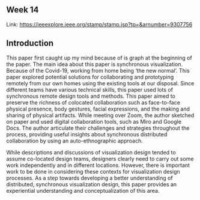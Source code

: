Week 14
---
Link: https://ieeexplore.ieee.org/stamp/stamp.jsp?tp=&arnumber=9307756

Introduction
---

This paper first caught up my mind because of is graph at the beginning of the paper. The main idea about this paper is synchronous visualization. Because of the Covid-19, working from home being ‘the new normal’. This paper explored potential solutions for collaborating and prototyping remotely from our own homes using the existing tools at our disposal. 
Since different teams have various technical skills, this paper used lots of synchronous remote design tools and methods. 
This paper aimed to preserve the richness of colocated collaboration such as face-to-face physical presence, body gestures, facial expressions, and the making and sharing of physical artifacts. 
While meeting over Zoom, the author sketched on paper and used digital collaboration tools, such as Miro and Google Docs. 
The author articulate their challenges and strategies throughout the process, providing useful insights about synchronous distributed collaboration by using an auto-ethnographic approach.

While descriptions and discussions of visualization design tended to assume co-located design teams, designers clearly need to carry out some work independently and in different locations. 
However, there is important work to be done in considering these contexts for visualization design processes. 
As a step towards developing a better understanding of distributed, synchronous visualization design, this paper provides an experiential understanding and conceptualization of this area.
